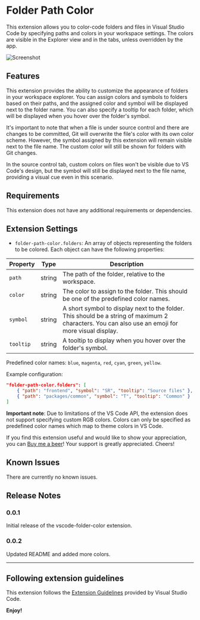 # Folder Path Color

This extension allows you to color-code folders and files in Visual Studio Code by specifying paths and colors in your workspace settings. The colors are visible in the Explorer view and in the tabs, unless overridden by the app.

![Screenshot](https://user-images.githubusercontent.com/5649576/243261401-2aa9ba17-c25e-40b0-b478-4da80d6a3b93.png)

## Features

This extension provides the ability to customize the appearance of folders in your workspace explorer. You can assign colors and symbols to folders based on their paths, and the assigned color and symbol will be displayed next to the folder name. You can also specify a tooltip for each folder, which will be displayed when you hover over the folder's symbol.

It's important to note that when a file is under source control and there are changes to be committed, Git will overwrite the file's color with its own color scheme. However, the symbol assigned by this extension will remain visible next to the file name. The custom color will still be shown for folders with Git changes.

In the source control tab, custom colors on files won't be visible due to VS Code's design, but the symbol will still be displayed next to the file name, providing a visual cue even in this scenario.

## Requirements

This extension does not have any additional requirements or dependencies.

## Extension Settings

- `folder-path-color.folders`: An array of objects representing the folders to be colored. Each object can have the following properties:

| Property  | Type   | Description                                                                                                                                       |
| --------- | ------ | ------------------------------------------------------------------------------------------------------------------------------------------------- |
| `path`    | string | The path of the folder, relative to the workspace.                                                                                                |
| `color`   | string | The color to assign to the folder. This should be one of the predefined color names.                                                              |
| `symbol`  | string | A short symbol to display next to the folder. This should be a string of maximum 2 characters. You can also use an emoji for more visual display. |
| `tooltip` | string | A tooltip to display when you hover over the folder's symbol.                                                                                     |

Predefined color names: `blue`, `magenta`, `red`, `cyan`, `green`, `yellow`.

Example configuration:

```json
"folder-path-color.folders": [
    { "path": "frontend", "symbol": "SR", "tooltip": "Source files" },
    { "path": "packages/common", "symbol": "T", "tooltip": "Common" }
]
```

**Important note**: Due to limitations of the VS Code API, the extension does not support specifying custom RGB colors. Colors can only be specified as predefined color names which map to theme colors in VS Code.

If you find this extension useful and would like to show your appreciation, you can [Buy me a beer](https://www.buymeacoffee.com/j92v58tyrjT)! Your support is greatly appreciated. Cheers!

## Known Issues

There are currently no known issues.

## Release Notes

### 0.0.1

Initial release of the vscode-folder-color extension.

### 0.0.2

Updated README and added more colors.

---

## Following extension guidelines

This extension follows the [Extension Guidelines](https://code.visualstudio.com/api/references/extension-guidelines) provided by Visual Studio Code.

**Enjoy!**
